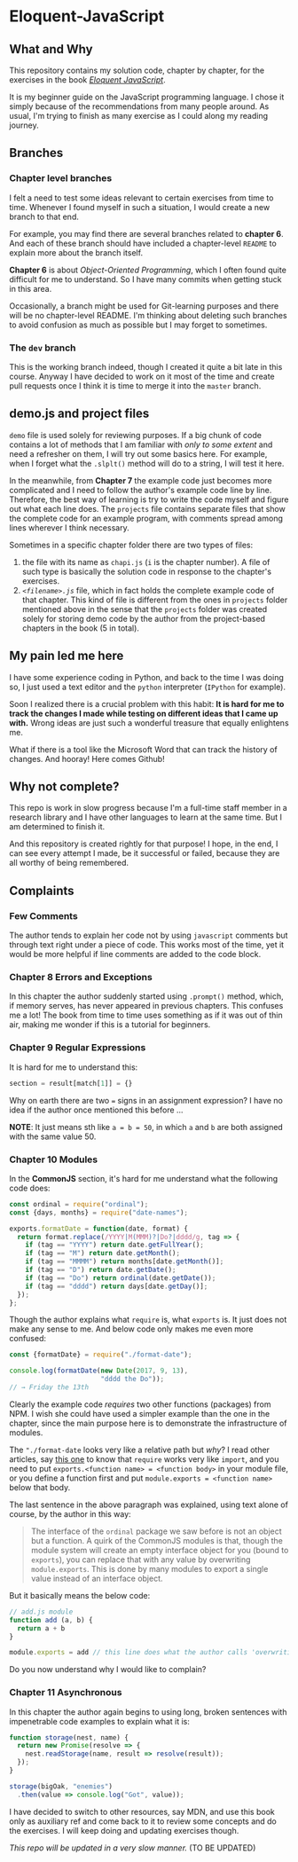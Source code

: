 # Eloquent-JavaScript
## What and Why
This repository contains my solution code, chapter by chapter, for the exercises in the book *[Eloquent JavaScript](https://eloquentjavascript.net/)*.

It is my beginner guide on the JavaScript programming language.
I chose it simply because of the recommendations from many people around. As usual, I'm trying to finish as many exercise as I could
along my reading journey.

## Branches
### Chapter level branches
I felt a need to test some ideas relevant to certain exercises from time to time. Whenever I found myself in such a situation, I would create a new branch to that end.

For example, you may find there are several branches related to **chapter 6**. And each of these branch should have included a chapter-level `README` to explain more about the branch itself.

**Chapter 6** is about *Object-Oriented Programming*, which I often found quite difficult for me to understand. So I have many commits when getting stuck in this area.

Occasionally, a branch might be used for Git-learning purposes and there will be no chapter-level README. I'm thinking about deleting such branches to avoid confusion as much as possible but I may forget to sometimes.
### The `dev` branch
This is the working branch indeed, though I created it quite a bit late in this
course. Anyway I have decided to work on it most of the time and create pull
requests once I think it is time to merge it into the `master` branch.

## demo.js and project files
`demo` file is used solely for reviewing purposes. If a big chunk of code
contains a lot of methods that I am familiar with *only to some extent* and need a
refresher on them, I will try out some basics here. For example, when I forget what
the `.slplt()` method will do to a string, I will test it here.

In the meanwhile, from **Chapter 7** the example code just becomes more
complicated and I need to follow the author's example code line by line. Therefore, the best way of learning is try to write the code myself and figure out what each line
does. The `projects` file contains separate files that show the complete code for an example program, with comments spread among lines wherever I think necessary.

Sometimes in a specific chapter folder there are two types of files:
1. the file with its name as `chapi.js` (`i` is the chapter number). A file of such type is basically the solution code in response to the chapter's exercises.
2. *`<filename>.js`* file, which in fact holds the complete example code of that chapter. This kind of file is different from the ones in `projects` folder mentioned above in the sense that the `projects` folder was created solely for storing demo code by the author from the project-based chapters in the book (5 in total).

## My pain led me here
I have some experience coding in Python, and back to the time I was doing so, I just used a text editor and the `python` interpreter (`IPython` for example).

Soon I realized there is a crucial problem with this habit: **It is hard for me to track the changes I made while testing on different ideas that I came up with.** Wrong ideas are just such a wonderful treasure that equally enlightens me.

What if there is a tool like the Microsoft Word that can track the history of changes. And hooray! Here comes Github!

## Why not complete?
This repo is work in slow progress because I'm a full-time staff member in a
research library and I have other languages to learn at the same time. But I am
determined to finish it.  


And this repository is created rightly for that purpose! I hope, in the end, I can see every attempt I made, be it successful or failed, because they are all worthy of being remembered.


## Complaints
### Few Comments
The author tends to explain her code not by using `javascript` comments but through text right under a piece of code. This works most of the time, yet it would
be more helpful if line comments are added to the code block.
### Chapter 8 Errors and Exceptions
In this chapter the author suddenly started using `.prompt()` method, which, if
memory serves, has never appeared in previous chapters. This confuses me a lot!
The book from time to time uses something as if it was out of thin air, making
me wonder if this is a tutorial for beginners.
### Chapter 9 Regular Expressions
It is hard for me to understand this:
```javascript
section = result[match[1]] = {}
```
Why on earth there are two `=` signs in an assignment expression? I have no idea
if the author once mentioned this before ...

**NOTE**: It just means sth like `a = b = 50`, in which `a` and `b` are both assigned with the same value 50.

### Chapter 10 Modules
In the **CommonJS** section, it's hard for me understand what the following code does:
```javascript
const ordinal = require("ordinal");
const {days, months} = require("date-names");

exports.formatDate = function(date, format) {
  return format.replace(/YYYY|M(MMM)?|Do?|dddd/g, tag => {
    if (tag == "YYYY") return date.getFullYear();
    if (tag == "M") return date.getMonth();
    if (tag == "MMMM") return months[date.getMonth()];
    if (tag == "D") return date.getDate();
    if (tag == "Do") return ordinal(date.getDate());
    if (tag == "dddd") return days[date.getDay()];
  });
};
```
Though the author explains what `require` is, what `exports` is. It just does not make any sense to me. And below code only makes me even more confused:
```javascript
const {formatDate} = require("./format-date");

console.log(formatDate(new Date(2017, 9, 13),
                       "dddd the Do"));
// → Friday the 13th
```
Clearly the example code *requires* two other functions (packages) from NPM.
I wish she could have used a simpler example than the one in the chapter, since the main purpose here is to demonstrate the infrastructure of modules.

The `"./format-date` looks very like a relative path but *why*? I read other articles, say [this one](https://blog.risingstack.com/node-js-at-scale-module-system-commonjs-require/) to know that `require` works very like `import`, and you need to put `exports.<function name> = <function body>` in your module file, or you define a function first and put `module.exports = <function name>` below that body.

The last sentence in the above paragraph was explained, using text alone of course, by the author in this way:
>The interface of the `ordinal` package we saw before is not an object but a function. A quirk of the CommonJS modules is that, though the module system will create an empty interface object for you (bound to `exports`), you can replace that with any value by overwriting `module.exports`. This is done by many modules to export a single value instead of an interface object.

But it basically means the below code:
```javascript
// add.js module
function add (a, b) {
  return a + b
}

module.exports = add // this line does what the author calls 'overwriting'
```
Do you now understand why I would like to complain?

### Chapter 11 Asynchronous
In this chapter the author again begins to using long, broken sentences with impenetrable code examples to explain what it is:
```javascript
function storage(nest, name) {
  return new Promise(resolve => {
    nest.readStorage(name, result => resolve(result));
  });
}

storage(bigOak, "enemies")
  .then(value => console.log("Got", value));
```
I have decided to switch to other resources, say MDN, and use this book only as auxiliary ref and come back to it to review some concepts and do the exercises. I will keep doing and updating exercises though.

*This repo will be updated in a very slow manner.*
(TO BE UPDATED)
